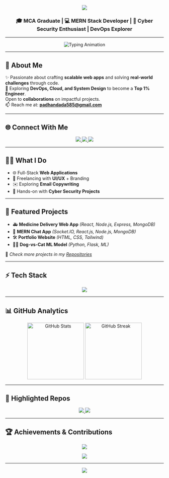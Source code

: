 <!-- 🌊 Header Banner -->
<p align="center">
  <img src="https://capsule-render.vercel.app/api?type=waving&color=gradient&height=220&section=header&text=Hey!%20I'm%20Rudranarayan%20Padhan%20👋&fontSize=38&fontColor=fff&animation=twinkling&fontAlignY=38" />
</p>

<h3 align="center">🎓 MCA Graduate | 💻 MERN Stack Developer | 🔐 Cyber Security Enthusiast |  DevOps Explorer </h3>

---

<!-- 🪄 Typing Animation -->
<p align="center">
  <img src="https://readme-typing-svg.herokuapp.com?font=Fira+Code&weight=600&size=22&pause=1000&color=00C6FF&center=true&vCenter=true&width=750&lines=MERN+Stack+Developer;Full+Stack+Developer;Cyber+Security+Analyst;Open+Source+Contributor;DevOps+and+Cloud+Learner" alt="Typing Animation" />
</p>

---

## 🌟 About Me
✨ Passionate about crafting **scalable web apps** and solving **real-world challenges** through code.  
🔭 Exploring **DevOps, Cloud, and System Design** to become a **Top 1% Engineer**.  
 Open to **collaborations** on impactful projects.  
📫 Reach me at: **[padhandada585@gmail.com](mailto:padhandada585@gmail.com)**  

---

## 🌐 Connect With Me
<p align="center">
  <a href="mailto:padhandada585@gmail.com">
    <img src="https://img.shields.io/badge/-Email-D14836?style=flat&logo=gmail&logoColor=white" />
  </a>
  <a href="https://www.linkedin.com/in/rudranarayan-padhan55">
    <img src="https://img.shields.io/badge/-LinkedIn-0A66C2?style=flat&logo=linkedin&logoColor=white" />
  </a>
  <a href="https://github.com/Rudra9Padhan">
    <img src="https://img.shields.io/badge/-GitHub-181717?style=flat&logo=github&logoColor=white" />
  </a>
</p>

---

## 👨‍💻 What I Do
- 🌐 Full-Stack **Web Applications**  
- 🎨 Freelancing with **UI/UX** + Branding  
- ✉️ Exploring **Email Copywriting**  
- 🔐 Hands-on with **Cyber Security Projects**  

---

## 🚀 Featured Projects
- 🚑 **Medicine Delivery Web App** *(React, Node.js, Express, MongoDB)*  
- 💬 **MERN Chat App** *(Socket.IO, React.js, Node.js, MongoDB)*  
- 🛠 **Portfolio Website** *(HTML, CSS, Tailwind)*  
- 🐶🐱 **Dog-vs-Cat ML Model** *(Python, Flask, ML)*  

📌 *Check more projects in my [Repositories](https://github.com/Rudra9Padhan?tab=repositories)*  

---

## ⚡ Tech Stack
<p align="center">
  <img src="https://skillicons.dev/icons?i=react,nodejs,express,mongodb,tailwind,html,css,js,ts,python,java,git,docker,linux,aws" />
</p>

---

## 📊 GitHub Analytics
<p align="center">
  <img src="https://github-readme-stats.vercel.app/api?username=Rudra9Padhan&show_icons=true&theme=radical" alt="GitHub Stats" height="180"/>
  <img src="https://github-readme-streak-stats.herokuapp.com/?user=Rudra9Padhan&theme=radical" alt="GitHub Streak" height="180"/>
</p>

---

## 📂 Highlighted Repos
<p align="center">
  <a href="https://github.com/Rudra9Padhan/Medicine_Delivery_web_apps">
    <img src="https://github-readme-stats.vercel.app/api/pin/?username=Rudra9Padhan&repo=Medicine_Delivery_web_apps&theme=radical" />
  </a>
  <a href="https://github.com/Rudra9Padhan/MERN-Chat-App">
    <img src="https://github-readme-stats.vercel.app/api/pin/?username=Rudra9Padhan&repo=MERN-Chat-App&theme=radical" />
  </a>
</p>

---

## 🏆 Achievements & Contributions
<p align="center">
  <img src="https://github-profile-trophy.vercel.app/?username=Rudra9Padhan&theme=onedark&margin-w=15&margin-h=15&column=7" />
</p>

<p align="center">
  <img src="https://github-readme-activity-graph.vercel.app/graph?username=Rudra9Padhan&theme=react-dark&hide_border=true&area=true" />
</p>

---

<!-- 🌀 Footer -->
<p align="center">
  <img src="https://capsule-render.vercel.app/api?type=waving&color=gradient&height=120&section=footer" />
</p>
